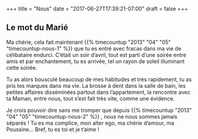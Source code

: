 +++
title = "Nous"
date = "2017-06-27T17:39:21-07:00"
draft = false
+++

## Le mot du Marié


Ma chérie, cela fait maintenant {{% timecountup "2013" "04" "05" "timecountup-nous-1" %}} que tu es entré avec fracas dans ma vie de célibataire endurci. C’était un soir d’avril, tout est parti d’une soirée entre amis et par enchantement, tu es arrivée, tel un rayon de soleil illuminant cette soirée.


Tu as alors bousculé beaucoup de mes habitudes et très rapidement, tu as pris tes marques dans ma vie. La brosse à dent dans la salle de bain, les petites affaires disséminées partout dans l’appartement, la rencontre avec ta Maman, entre nous, tout s’est fait très vite, comme une évidence.


Je crois pouvoir dire sans me tromper que depuis {{% timecountup "2013" "04" "05" "timecountup-nous-2" %}} , nous ne nous sommes jamais séparés ! Tu es ma complice, mon alter ego, ma chérie d’amour, ma Poussine... Bref, tu es toi et je t’aime !

